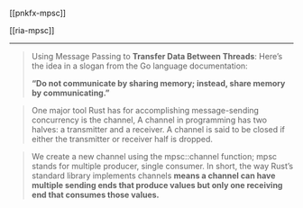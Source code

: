 [[pnkfx-mpsc]]

[[ria-mpsc]]

---

> Using Message Passing to **Transfer Data Between Threads**:
> Here’s the idea in a slogan from the Go language documentation: 
> 
> **“Do not communicate by sharing memory; instead, share memory by communicating.”**

> One major tool Rust has for accomplishing message-sending concurrency is the channel,
> A channel in programming has two halves: a transmitter and a receiver. 
> A channel is said to be closed if either the transmitter or receiver half is dropped.

> We create a new channel using the mpsc::channel function; mpsc stands for multiple producer, single consumer. In short, the way Rust’s standard library implements channels **means a channel can have multiple sending ends that produce values but only one receiving end that consumes those values.**
